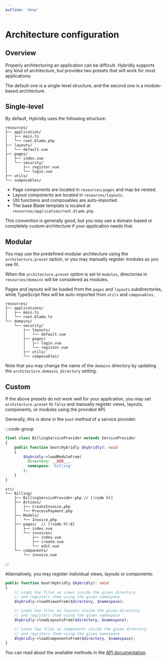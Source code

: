 ```yaml
---
outline: 'deep'
---
```


# Architecture configuration

## Overview

Properly architecturing an application can be difficult. Hybridly supports any kind of architecture, but provides two presets that will work for most applications.

The default one is a single-level structure, and the second one is a module-based architecture.

## Single-level

By default, Hybridly uses the following structure:

```
resources/
├── application/
│   ├── main.ts
│   └── root.blade.php
├── layouts/
│   └── default.vue
├── pages/
│   ├── index.vue
│   └── security/
│       ├── register.vue
│       └── login.vue
├── utils/
└── composables/
```

- Page components are located in `resources/pages` and may be nested.
- Layout components are located in `resources/layouts`.
- Util functions and composables are auto-imported.
- The base Blade template is located at `resources/application/root.blade.php`.

This convention is generally good, but you may use a domain-based or completely custom architecture if your application needs that.

## Modular

You may use the predefined modular architecture using the `architecture.preset` option, or you may manually register modules as you see fit. 

When the `architecture.preset` option is set to `modules`, directories in `resources/domains` will be considered as modules. 

Pages and layouts will be loaded from the `pages` and `layouts` subdirectories, while TypeScript files will be auto-imported from `utils` and `composables`.

```
resources/
├── applications/
│   ├── main.ts
│   └── root.blade.ts
└── domains/
    └── security/
        ├── layouts/
        │   └── default.vue
        ├── pages/
        │   ├── login.vue
        │   └── register.vue
        ├── utils/
        └── composables/
```

Note that you may change the name of the `domains` directory by updating the `architecture.domains_directory` setting.

## Custom

If the above presets do not work well for your application, you may set `architecture.preset` to `false` and manually register views, layouts, components, or modules using the provided API.

Generally, this is done in the `boot` method of a service provider:

:::code-group
```php [BillingServiceProvider.php]
final class BillingServiceProvider extends ServiceProvider
{
    public function boot(Hybridly $hybridly): void
    {
        $hybridly->loadModuleFrom(
          directory: __DIR__,
          namespace: 'billing'
        );
    }
}
```
``` [Example architecture]
src/
└── Billing/
    ├── BillingServiceProvider.php // [!code hl]
    ├── Actions/
    │   ├── CreateInvoice.php
    │   └── ProcessPayment.php
    ├── Models/
    │   └── Invoice.php
    ├── pages/  // [!code hl:8]
    │   ├── index.vue
    │   └── invoices/
    │       ├── index.vue
    │       ├── create.vue
    │       └── edit.vue
    └── components/
        └── invoice.vue
```
:::

Alternatively, you may register individual views, layouts or components:

```php
public function boot(Hybridly $hybridly): void
{
    // Loads Vue files as views inside the given directory
    // and registers them using the given namespace
    $hybridly->loadViewsFrom($directory, $namespace);

    // Loads Vue files as layouts inside the given directory
    // and registers them using the given namespace
    $hybridly->loadLayoutsFrom($directory, $namespace);

    // Loads Vue files as components inside the given directory
    // and registers them using the given namespace
    $hybridly->loadComponentsFrom($directory, $namespace);
}
```

You can read about the available methods in the [API documentation](../api/laravel/hybridly.md#loadmodulefrom).
